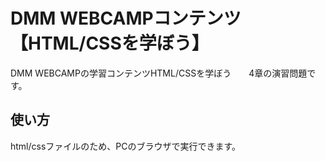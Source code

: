 # DMM WEBCAMPコンテンツ【HTML/CSSを学ぼう】
DMM WEBCAMPの学習コンテンツHTML/CSSを学ぼう　　4章の演習問題です。
## 使い方
html/cssファイルのため、PCのブラウザで実行できます。
